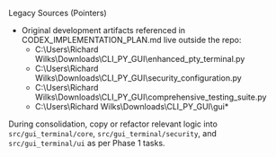 Legacy Sources (Pointers)

- Original development artifacts referenced in CODEX_IMPLEMENTATION_PLAN.md live outside the repo:
  - C:\Users\Richard Wilks\Downloads\CLI_PY_GUI\enhanced_pty_terminal.py
  - C:\Users\Richard Wilks\Downloads\CLI_PY_GUI\security_configuration.py
  - C:\Users\Richard Wilks\Downloads\CLI_PY_GUI\comprehensive_testing_suite.py
  - C:\Users\Richard Wilks\Downloads\CLI_PY_GUI\gui\*

During consolidation, copy or refactor relevant logic into `src/gui_terminal/core`, `src/gui_terminal/security`, and `src/gui_terminal/ui` as per Phase 1 tasks.
